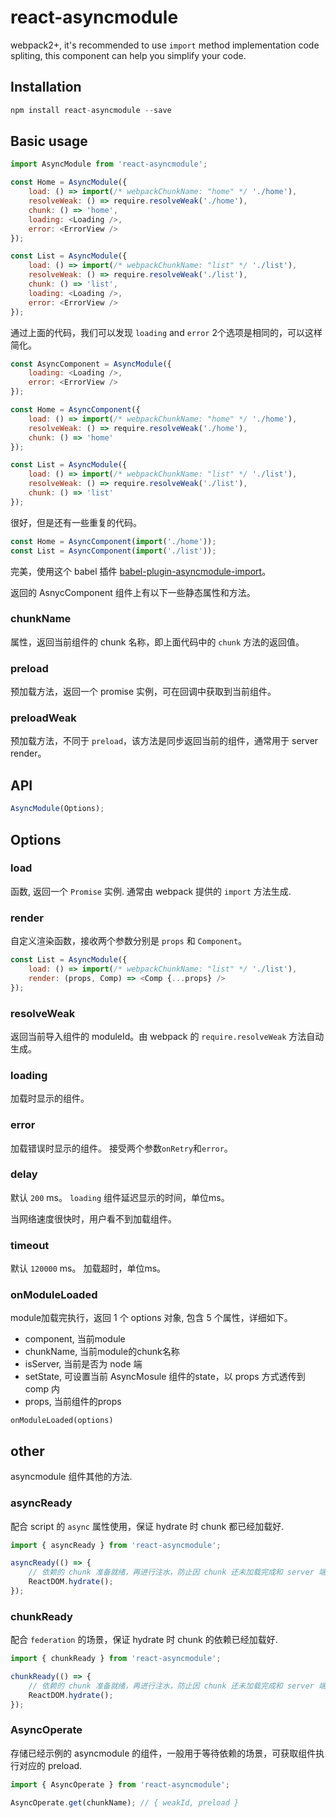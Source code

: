 # react-asyncmodule

webpack2+, it's recommended to use `import` method implementation code spliting, this component can help you simplify your code.

## Installation

```javascript
npm install react-asyncmodule --save
```

## Basic usage

```javascript
import AsyncModule from 'react-asyncmodule';

const Home = AsyncModule({
    load: () => import(/* webpackChunkName: "home" */ './home'),
    resolveWeak: () => require.resolveWeak('./home'),
    chunk: () => 'home',
    loading: <Loading />,
    error: <ErrorView />
});

const List = AsyncModule({
    load: () => import(/* webpackChunkName: "list" */ './list'),
    resolveWeak: () => require.resolveWeak('./list'),
    chunk: () => 'list',
    loading: <Loading />,
    error: <ErrorView />
});
```

通过上面的代码，我们可以发现 `loading` and `error` 2个选项是相同的，可以这样简化。

```javascript
const AsyncComponent = AsyncModule({
    loading: <Loading />,
    error: <ErrorView />
});

const Home = AsyncComponent({
    load: () => import(/* webpackChunkName: "home" */ './home'),
    resolveWeak: () => require.resolveWeak('./home'),
    chunk: () => 'home'
});

const List = AsyncModule({
    load: () => import(/* webpackChunkName: "list" */ './list'),
    resolveWeak: () => require.resolveWeak('./list'),
    chunk: () => 'list'
});
```
很好，但是还有一些重复的代码。

```javascript
const Home = AsyncComponent(import('./home'));
const List = AsyncComponent(import('./list'));
```

完美，使用这个 babel 插件 [babel-plugin-asyncmodule-import](https://github.com/caoren/react-asyncmodule/tree/master/packages/asyncmodule-import)。

返回的 AsnycComponent 组件上有以下一些静态属性和方法。

### chunkName

属性，返回当前组件的 chunk 名称，即上面代码中的 `chunk` 方法的返回值。

### preload

预加载方法，返回一个 promise 实例，可在回调中获取到当前组件。

### preloadWeak

预加载方法，不同于 `preload`，该方法是同步返回当前的组件，通常用于 server render。

## API

```javascript
AsyncModule(Options);
```

## Options

### load

函数, 返回一个 `Promise` 实例. 通常由 webpack 提供的 `import` 方法生成.

### render

自定义渲染函数，接收两个参数分别是 `props` 和 `Component`。

```javascript
const List = AsyncModule({
    load: () => import(/* webpackChunkName: "list" */ './list'),
    render: (props, Comp) => <Comp {...props} />
});
```

### resolveWeak

返回当前导入组件的 moduleId。由 webpack 的 `require.resolveWeak` 方法自动生成。

### loading

加载时显示的组件。


### error

加载错误时显示的组件。 接受两个参数`onRetry`和`error`。


### delay

默认 `200` ms。 `loading` 组件延迟显示的时间，单位ms。

当网络速度很快时，用户看不到加载组件。

### timeout

默认 `120000` ms。 加载超时，单位ms。

### onModuleLoaded

module加载完执行，返回 1 个 options 对象, 包含 5 个属性，详细如下。

* component, 当前module
* chunkName, 当前module的chunk名称
* isServer, 当前是否为 node 端
* setState, 可设置当前 AsyncMosule 组件的state，以 props 方式透传到 comp 内
* props, 当前组件的props

`onModuleLoaded(options)`


## other

asyncmodule 组件其他的方法.

### asyncReady

配合 script 的 `async` 属性使用，保证 hydrate 时 chunk 都已经加载好.

```javascript
import { asyncReady } from 'react-asyncmodule';

asyncReady(() => {
    // 依赖的 chunk 准备就绪，再进行注水，防止因 chunk 还未加载完成和 server 端渲染不一致
    ReactDOM.hydrate();
});
```

### chunkReady

配合 `federation` 的场景，保证 hydrate 时 chunk 的依赖已经加载好.

```javascript
import { chunkReady } from 'react-asyncmodule';

chunkReady(() => {
    // 依赖的 chunk 准备就绪，再进行注水，防止因 chunk 还未加载完成和 server 端渲染不一致
    ReactDOM.hydrate();
});
```

### AsyncOperate

存储已经示例的 asyncmodule 的组件，一般用于等待依赖的场景，可获取组件执行对应的 preload.

```javascript
import { AsyncOperate } from 'react-asyncmodule';

AsyncOperate.get(chunkName); // { weakId, preload }
```
